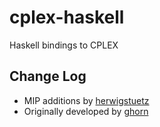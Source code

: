 # cplex-haskell
Haskell bindings to CPLEX

## Change Log
* MIP additions by [herwigstuetz](https://github.com/herwigstuetz/cplex-haskell)
* Originally developed by [ghorn](https://github.com/ghorn/cplex-haskell) 
